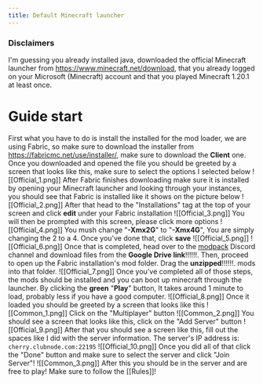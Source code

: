 ```yaml
---
title: Default Minecraft launcher
---
```

### Disclaimers
I'm guessing you already installed java, downloaded the official Minecraft launcher from https://www.minecraft.net/download, that you already logged on your Microsoft (Minecraft) account and that you played Minecraft 1.20.1 at least once.

# Guide start

First what you have to do is install the installed for the mod loader, we are using Fabric, so make sure to download the installer from https://fabricmc.net/use/installer/, make sure to download the **Client** one.
Once you downloaded and opened the file you should be greeted by a screen that looks like this, make sure to select the options I selected below
![[Official_1.png]]
After Fabric finishes downloading make sure it is installed by opening your Minecraft launcher and looking through your instances, you should see that Fabric is installed like it shows on the picture below
![[Official_2.png]]
After that head to the "Installations" tag at the top of your screen and click **edit** under your Fabric installation
![[Official_3.png]]
You will then be prompted with this screen, please click more options
![[Official_4.png]]
You mush change "**-Xmx2G**" to "**-Xmx4G**", You are simply changing the 2 to a 4. Once you've done that, click **save**
![[Official_5.png]]
![[Official_6.png]]
Once that is completed, head over to ⁠the [modpack](https://discord.com/channels/1221495511354179664/1221499038180970567) Discord channel and download files from the **Google Drive link**!!!!!!. Then, proceed to open up the Fabric installation's mod folder. Drag the **unzipped**!!!!!!. mods into that folder.
![[Official_7.png]]
Once you've completed all of those steps, the mods should be installed and you can boot up minecraft through the launcher. By clicking the **green** "**Play**" button, It takes around 1 minute to load, probably less if you have a good computer.
![[Official_8.png]]
Once it loaded you should be greeted by a screen that looks like this
![[Common_1.png]]
Click on the "Multiplayer" button
![[Common_2.png]]
You should see a screen that looks like this, click on the "Add Server" button
![[Official_9.png]]
After that you should see a screen like this, fill out the spaces like I did with the server information.
The server's IP address is:
```cherry.clubnode.com:22195```
![[Official_10.png]]
Once you did all of that click the "Done" button and make sure to select the server and click "Join Server"!
![[Common_3.png]]
After this you should be in the server and are free to play! Make sure to follow the [[Rules]]!

